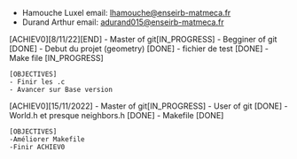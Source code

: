 - Hamouche Luxel		email: lhamouche@enseirb-matmeca.fr	
- Durand Arthur 		email: adurand015@enseirb-matmeca.fr


[ACHIEV0][8/11/22][END]
	- Master of git[IN_PROGRESS]
	- Begginer of git [DONE]
	- Debut du projet (geometry) [DONE]
	- fichier de test [DONE]
	- Make file [IN_PROGRESS]
	
	[OBJECTIVES]
	- Finir les .c 
	- Avancer sur Base version


[ACHIEV0][15/11/2022]
	- Master of git[IN_PROGRESS]
	- User of git [DONE]
	- World.h et presque neighbors.h [DONE]
	- Makefile [DONE]
	
	[OBJECTIVES]
	-Améliorer Makefile
	-Finir ACHIEV0
	